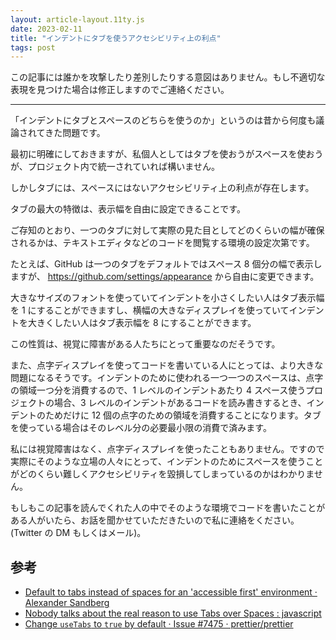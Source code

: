 ```yaml
---
layout: article-layout.11ty.js
date: 2023-02-11
title: "インデントにタブを使うアクセシビリティ上の利点"
tags: post
---
```


この記事には誰かを攻撃したり差別したりする意図はありません。もし不適切な表現を見つけた場合は修正しますのでご連絡ください。

---

「インデントにタブとスペースのどちらを使うのか」というのは昔から何度も議論されてきた問題です。

最初に明確にしておきますが、私個人としてはタブを使おうがスペースを使おうが、プロジェクト内で統一されていれば構いません。

しかしタブには、スペースにはないアクセシビリティ上の利点が存在します。

タブの最大の特徴は、表示幅を自由に設定できることです。

ご存知のとおり、一つのタブに対して実際の見た目としてどのくらいの幅が確保されるかは、テキストエディタなどのコードを閲覧する環境の設定次第です。

たとえば、GitHub は一つのタブをデフォルトではスペース 8 個分の幅で表示しますが、 https://github.com/settings/appearance から自由に変更できます。

大きなサイズのフォントを使っていてインデントを小さくしたい人はタブ表示幅を 1 にすることができますし、横幅の大きなディスプレイを使っていてインデントを大きくしたい人はタブ表示幅を 8 にすることができます。

この性質は、視覚に障害がある人たちにとって重要なのだそうです。

また、点字ディスプレイを使ってコードを書いている人にとっては、より大きな問題になるそうです。インデントのために使われる一つ一つのスペースは、点字の領域一つ分を消費するので、1 レベルのインデントあたり 4 スペース使うプロジェクトの場合、3 レベルのインデントがあるコードを読み書きするとき、インデントのためだけに 12 個の点字のための領域を消費することになります。タブを使っている場合はそのレベル分の必要最小限の消費で済みます。

私には視覚障害はなく、点字ディスプレイを使ったこともありません。ですので実際にそのような立場の人々にとって、インデントのためにスペースを使うことがどのくらい難しくアクセシビリティを毀損してしまっているのかはわかりません。

もしもこの記事を読んでくれた人の中でそのような環境でコードを書いたことがある人がいたら、お話を聞かせていただきたいので私に連絡をください。(Twitter の DM もしくはメール)。

## 参考

- [Default to tabs instead of spaces for an 'accessible first' environment · Alexander Sandberg](https://alexandersandberg.com/articles/default-to-tabs-instead-of-spaces-for-an-accessible-first-environment/)
- [Nobody talks about the real reason to use Tabs over Spaces : javascript](https://www.reddit.com/r/javascript/comments/c8drjo/nobody_talks_about_the_real_reason_to_use_tabs/)
- [Change `useTabs` to `true` by default · Issue #7475 · prettier/prettier](https://github.com/prettier/prettier/issues/7475#issuecomment-668544890)
